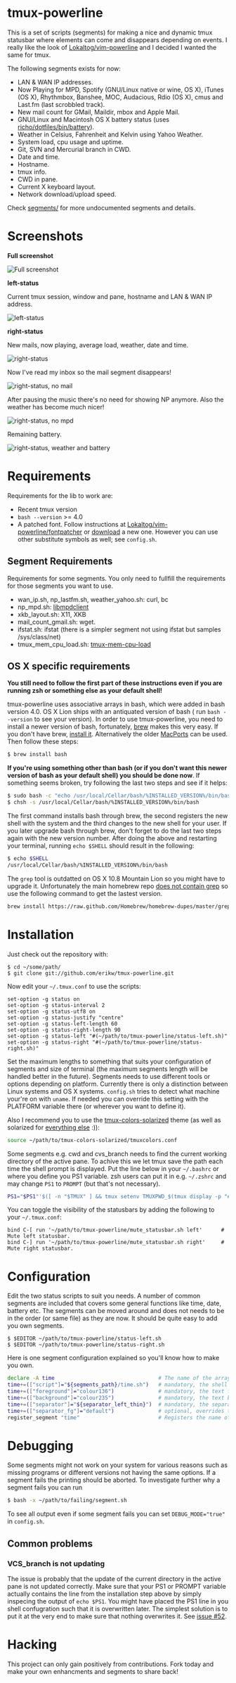 # tmux-powerline
This is a set of scripts (segments) for making a nice and dynamic tmux statusbar where elements can come and disappears depending on events. I really like the look of [Lokaltog/vim-powerline](https://github.com/Lokaltog/vim-powerline) and I decided I wanted the same for tmux.

The following segments exists for now:
* LAN & WAN IP addresses.
* Now Playing for MPD, Spotify (GNU/Linux native or wine, OS X), iTunes (OS X), Rhythmbox, Banshee, MOC, Audacious, Rdio (OS X), cmus and Last.fm (last scrobbled track).
* New mail count for GMail, Maildir, mbox and Apple Mail.
* GNU/Linux and Macintosh OS X battery status (uses [richo/dotfiles/bin/battery](https://github.com/richoH/dotfiles/blob/master/bin/battery)).
* Weather in Celsius, Fahrenheit and Kelvin using Yahoo Weather.
* System load, cpu usage and uptime.
* Git, SVN and Mercurial branch in CWD.
* Date and time.
* Hostname.
* tmux info.
* CWD in pane.
* Current X keyboard layout.
* Network download/upload speed.

Check [segments/](https://github.com/erikw/tmux-powerline/tree/master/segments) for more undocumented segments and details.

# Screenshots
**Full screenshot**

![Full screenshot](https://github.com/erikw/tmux-powerline/raw/master/img/full.png)

**left-status**

Current tmux session, window and pane, hostname and LAN & WAN IP address.

![left-status](https://github.com/erikw/tmux-powerline/raw/master/img/left-status.png)

**right-status**

New mails, now playing, average load, weather, date and time.

![right-status](https://github.com/erikw/tmux-powerline/raw/master/img/right-status.png)

Now I've read my inbox so the mail segment disappears!

![right-status, no mail](https://github.com/erikw/tmux-powerline/raw/master/img/right-status_no_mail.png)

After pausing the music there's no need for showing NP anymore. Also the weather has become much nicer!

![right-status, no mpd](https://github.com/erikw/tmux-powerline/raw/master/img/right-status_no_mpd.png)

Remaining battery.

![right-status, weather and battery](https://github.com/erikw/tmux-powerline/raw/master/img/right-status_weather_battery.png)

# Requirements
Requirements for the lib to work are:

* Recent tmux version
* `bash --version` >= 4.0
* A patched font. Follow instructions at [Lokaltog/vim-powerline/fontpatcher](https://github.com/Lokaltog/vim-powerline/tree/develop/fontpatcher) or [download](https://github.com/Lokaltog/vim-powerline/wiki/Patched-fonts) a new one. However you can use other substitute symbols as well; see `config.sh`.

## Segment Requirements
Requirements for some segments. You only need to fullfill the requirements for those segments you want to use.

* wan_ip.sh, np_lastfm.sh, weather_yahoo.sh: curl, bc
* np_mpd.sh: [libmpdclient](http://sourceforge.net/projects/musicpd/files/libmpdclient/)
* xkb_layout.sh: X11, XKB
* mail_count_gmail.sh: wget.
* ifstat.sh: ifstat (there is a simpler segment not using ifstat but samples /sys/class/net)
* tmux_mem_cpu_load.sh: [tmux-mem-cpu-load](https://github.com/thewtex/tmux-mem-cpu-load)

## OS X specific requirements

**You still need to follow the first part of these instructions even if you are running zsh or something else as your default shell!**

tmux-powerline uses associative arrays in bash, which were added in bash version 4.0. OS X Lion ships with an antiquated version of bash ( run
`bash --version` to see your version). In order to use tmux-powerline, you need to install a newer version of bash, fortunately,
[brew](http://mxcl.github.com/homebrew/) makes this very easy. If you don't have brew, [install it](https://github.com/mxcl/homebrew/wiki/installation). Alternatively the older [MacPorts](http://www.macports.org/) can be used.
Then follow these steps:

```bash
$ brew install bash
```

**If you're using something other than bash (or if you don't want this newer version of bash as your default shell) you should be done now**. If something
seems broken, try following the last two steps and see if it helps:

```bash
$ sudo bash -c "echo /usr/local/Cellar/bash/%INSTALLED_VERSION%/bin/bash >> /private/etc/shells"
$ chsh -s /usr/local/Cellar/bash/%INSTALLED_VERSION%/bin/bash
```

The first command installs bash through brew, the second registers the new shell with the system and the third changes to the new shell for your user.
If you later upgrade bash through brew, don't forget to do the last two steps again with the new version number. After doing the above and restarting your
terminal, running `echo $SHELL` should result in the following:

```bash
$ echo $SHELL
/usr/local/Cellar/bash/%INSTALLED_VERSION%/bin/bash
```

The `grep` tool is outdatted on OS X 10.8 Mountain Lion so you might have to upgrade it. Unfortunately the main homebrew repo 
[does not contain grep](https://github.com/mxcl/homebrew/pull/3473) so use the following command to get the lastest version.

```bash
brew install https://raw.github.com/Homebrew/homebrew-dupes/master/grep.rb
```

# Installation
Just check out the repository with:

```console
$ cd ~/some/path/
$ git clone git://github.com/erikw/tmux-powerline.git
```

Now edit your `~/.tmux.conf` to use the scripts:

<!-- Close syntax enought. -->
```vim
set-option -g status on
set-option -g status-interval 2
set-option -g status-utf8 on
set-option -g status-justify "centre"
set-option -g status-left-length 60
set-option -g status-right-length 90
set-option -g status-left "#(~/path/to/tmux-powerline/status-left.sh)"
set-option -g status-right "#(~/path/to/tmux-powerline/status-right.sh)"
```

Set the maximum lengths to something that suits your configuration of segments and size of terminal (the maximum segments length will be handled better in the future). Segments needs to use different tools or options depending on platform. Currently there is only a distinction between Linux systems and OS X systems. `config.sh` tries to detect what machine your're on with `uname`. If needed you can override this setting with the PLATFORM variable there (or wherever you want to define it).


Also I recommend you to use the [tmux-colors-solarized](https://github.com/seebi/tmux-colors-solarized) theme (as well as solarized for [everything else](http://ethanschoonover.com/solarized) :)):

```bash
source ~/path/to/tmux-colors-solarized/tmuxcolors.conf
```
Some segments e.g. cwd and cvs_branch needs to find the current working directory of the active pane. To achive this we let tmux save the path each time the shell prompt is displayed. Put the line below in your `~/.bashrc` or where you define you PS1 variable. zsh users can put it in e.g. `~/.zshrc` and may change `PS1` to `PROMPT` (but that's not necessary).

```bash
PS1="$PS1"'$([ -n "$TMUX" ] && tmux setenv TMUXPWD_$(tmux display -p "#D" | tr -d %) "$PWD")'
```

You can toggle the visibility of the statusbars by adding the following to your `~/.tmux.conf`:

```vim
bind C-[ run '~/path/to/tmux-powerline/mute_statusbar.sh left'		# Mute left statusbar.
bind C-] run '~/path/to/tmux-powerline/mute_statusbar.sh right'		# Mute right statusbar.
```

# Configuration

Edit the two status scripts to suit you needs. A number of common segments are included that covers some general functions like time, date, battery etc. The segments can be moved around and does not needs to be in the order (or same file) as they are now. It should be quite easy to add you own segments.

```console
$ $EDITOR ~/path/to/tmux-powerline/status-left.sh
$ $EDITOR ~/path/to/tmux-powerline/status-right.sh
```


Here is one segment configuration explained so you'll know how to make you own.

```bash
declare -A time 								# The name of the array.
time+=(["script"]="${segments_path}/time.sh")	# mandatory, the shell script producing the output text to be shown.
time+=(["foreground"]="colour136")				# mandatory, the text foreground color.
time+=(["background"]="colour235")				# mandatory, the text background color.
time+=(["separator"]="${separator_left_thin}")	# mandatory, the separator to use. Can be (as described in `lib.sh`) any of separator_(left|right)_(bold|thin)
time+=(["separator_fg"]="default")				# optional, overrides the default blending coloring of the separator with a custom colored foreground.
register_segment "time"							# Registers the name of the array declared above.
```
# Debugging

Some segments might not work on your system for various reasons such as missing programs or different versions not having the same options. If a segment fails the printing should be aborted. To investigate further why a segment fails you can run

```bash
$ bash -x ~/path/to/failing/segment.sh
```
To see all output even if some segment fails you can set `DEBUG_MODE="true"` in `config.sh`.

## Common problems

### VCS_branch is not updating
The issue is probably that the update of the current directory in the active pane is not updated correctly. Make sure that your PS1 or PROMPT variable actually contains the line from the installation step above by simply inspecing the output of `echo $PS1`. You might have placed the PS1 line in you shell confugration such that it is overwritten later. The simplest solution is to put it at the very end to make sure that nothing overwrites it. See [issue #52](https://github.com/erikw/tmux-powerline/issues/52).


# Hacking

This project can only gain positively from contributions. Fork today and make your own enhancments and segments to share back!
